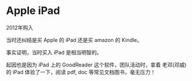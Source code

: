 # Apple iPad

2012年购入

当时还纠结是买 Apple 的 iPad 还是买 amazon 的 Kindle。

事实证明，当时买入 iPad 是相当明智的。

起因也是因为 iPad 上的 GoodReader 这个软件，团队活动时，拿着 老邓(邓威) 的 iPad 体验了一下，阅读 pdf, doc 等常见文档图书，毫无压力！

